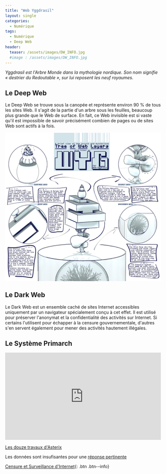 ```yaml
---
title: "Web Yggdrasil"
layout: single
categories:
  - Numérique 
tags:
  - Numérique
  - Deep Web
header:
  teaser: /assets/images/DW_INFO.jpg
  #image : /assets/images/DW_INFO.jpg
---
```


*Yggdrasil est l'Arbre Monde dans la mythologie nordique. Son nom signifie « destrier du Redoutable », sur lui reposent les neuf royaumes.*
## Le Deep Web

Le Deep Web se trouve sous la canopée et représente environ 90 % de tous les sites Web. Il s'agit de la partie d'un arbre sous les feuilles, beaucoup plus grande que le Web de surface. En fait, ce Web invisible est si vaste qu'il est impossible de savoir précisément combien de pages ou de sites Web sont actifs à la fois.

<img src="/assets/images/DW_INFO.jpg" alt="">

## Le Dark Web

Le Dark Web est un ensemble caché de sites Internet accessibles uniquement par un navigateur spécialement conçu à cet effet. Il est utilisé pour préserver l'anonymat et la confidentialité des activités sur Internet. Si certains l'utilisent pour échapper à la censure gouvernementale, d'autres s'en servent également pour mener des activités hautement illégales.

## Le Système Primarch

<div style="width:100%;height:0;padding-bottom:56%;position:relative;"><iframe src="https://giphy.com/embed/xUOxeSPgmqWFx82RaM" width="100%" height="100%" style="position:absolute" frameBorder="0" class="giphy-embed" allowFullScreen></iframe></div><p><a href="https://giphy.com/gifs/animated-loop-asterix-xUOxeSPgmqWFx82RaM">Les douze travaux d'Asterix</a></p>

Les données sont insufisantes pour une [réponse pertinente](/assets/documents/SyndicatsProphetiesv1.pdf)

[Censure et Surveillance d'Internet](https://www.laquadrature.net/){: .btn .btn--info}

